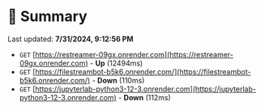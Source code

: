 # 📖 Summary
Last updated: **7/31/2024, 9:12:56 PM**

- `GET` [https://restreamer-09gx.onrender.com](https://restreamer-09gx.onrender.com) - **Up** (12494ms)
- `GET` [https://filestreambot-b5k6.onrender.com/](https://filestreambot-b5k6.onrender.com/) - **Down** (110ms)
- `GET` [https://jupyterlab-python3-12-3.onrender.com](https://jupyterlab-python3-12-3.onrender.com) - **Down** (112ms)
